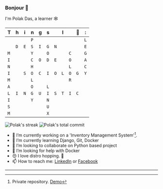 ### Bonjour 🙂

I'm Polak Das, a learner 🕸


|T|h|i|n|g|s||I||💚|:|
| - | - | - | - | - | - | - | - | - | - | - |
| | | |`P`| | | | | | |`L`|
| |`D`|`E`|`S`|`I`|`G`|`N`| | | |`E`|
|`M`| | |`Y`| |`O`| | |`C`| |`G`|
|`I`| | |`C`|`O`|`D`|`E`| |`O`| |`A`|
|`N`| | |`H`| | | | |`L`| |`C`|
|`I`| |`S`|`O`|`C`|`I`|`O`|`L`|`O`|`G`|`Y`|
|`M`| | |`L`|| | | |`R`| | |
|`A`| | |`O`| |`L`| | | | | |
|`L`|`I`|`N`|`G`|`U`|`I`|`S`|`T`|`I`|`C`| |
|`I`| | |`Y`| |`N`| | | | | |
|`S`| | | | |`U`| | | | | |
|`M`| | | | |`X`| | | | | |

![Polak's streak](https://github-readme-streak-stats.herokuapp.com/?user=polakDas&theme=tokyonight&layout=compact&date_format=F%20y&hide_border=true)
![Polak's total commit](https://github-readme-stats.vercel.app/api?username=polakDas&hide=prs,stars,issues,contribs&count_private=true&theme=tokyonight&hide_rank=true&hide_border=true)

- 🔭 I’m currently working on a 'Inventory Management System'[^1].
- 🌱 I’m currently learning Django, Git, Docker
- 👯 I’m looking to collaborate on Python based project
- 🤔 I’m looking for help with Docker
- 😍 I love distro hopping. 🐧
- 📫 How to reach me: [LinkedIn](https://linkedin.com/in/polak-das-shawon) or [Facebook](https://facebook.com/polak.ds "Polak Das")

-----

[^1]: Private repository. [Demo](https://https://inventory.thecreationbd.com/ "The Creation BD")
